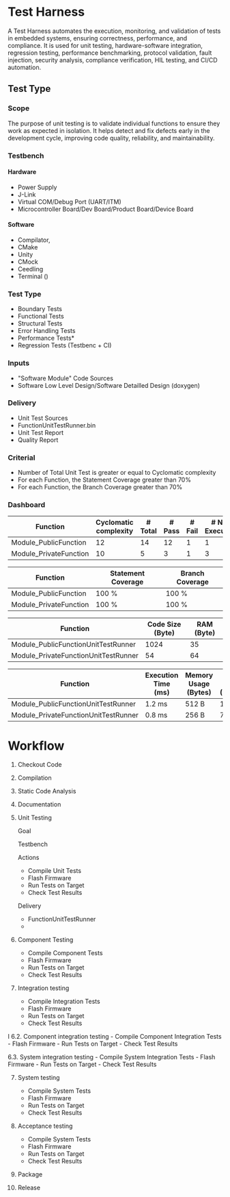 # Test Harness

A Test Harness automates the execution, monitoring, and validation of tests in embedded systems, ensuring correctness, performance, and compliance. It is used for unit testing, hardware-software integration, regression testing, performance benchmarking, protocol validation, fault injection, security analysis, compliance verification, HIL testing, and CI/CD automation.



## Test Type

### Scope

The purpose of unit testing is to validate individual functions to ensure they work as expected in isolation. It helps detect and fix defects early in the development cycle, improving code quality, reliability, and maintainability.

### Testbench

#### Hardware

- Power Supply
- J-Link
- Virtual COM/Debug Port (UART/ITM)
- Microcontroller Board/Dev Board/Product Board/Device Board

#### Software

- Compilator, 
- CMake
- Unity
- CMock
- Ceedling
- Terminal ()

### Test Type

- Boundary Tests
- Functional Tests
- Structural Tests
- Error Handling Tests
- Performance Tests*
- Regression Tests (Testbenc + CI)

### Inputs

- "Software Module" Code Sources
- Software Low Level Design/Software Detailled Design (doxygen)

### Delivery

- Unit Test Sources
- FunctionUnitTestRunner.bin
- Unit Test Report
- Quality Report 

### Criterial

- Number of Total Unit Test is greater or equal to Cyclomatic complexity
-  For each Function, the Statement Coverage greater than 70%
-  For each Function, the Branch Coverage greater than 70%

### Dashboard

| Function                | Cyclomatic complexity | # Total | # Pass | # Fail | # Not Executed |
|-------------------------|-----------------------|---------|--------|--------|----------------|
| Module_PublicFunction   |   12                  |     14  |   12   |  1     |   1            |
| Module_PrivateFunction  |   10                  |     5   |   3     |  1    |   3            | <= Issue

| Function                | Statement Coverage    | Branch Coverage |
|-------------------------|-----------------------|-----------------|
| Module_PublicFunction   |   100 %               |         100 %   |
| Module_PrivateFunction  |   100 %               |         100 %   |

| Function                              | Code Size (Byte)      | RAM (Byte)            |
|---------------------------------------|-----------------------|-----------------------|
| Module_PublicFunctionUnitTestRunner   |   1024                |   35                  |
| Module_PrivateFunctionUnitTestRunner  |   54                  |   64                  |



| Function	                            | Execution Time (ms)	 | Memory Usage (Bytes)	 | Code Size (Bytes) | CPU Cycles    |
|---------------------------------------|-----------------------|-----------------------|-------------------|---------------|
| Module_PublicFunctionUnitTestRunner   |	1.2 ms	             | 512 B	                | 1024 B	         | 24000         |
| Module_PrivateFunctionUnitTestRunner  | 0.8 ms	             | 256 B	                | 768 B             | 18000         |


# Workflow

1. Checkout Code

2. Compilation

4. Static Code Analysis

5. Documentation

6. Unit Testing

   Goal

   Testbench
 
   Actions
    - Compile Unit Tests
    - Flash Firmware
    - Run Tests on Target
    - Check Test Results
  
    Delivery
   - FunctionUnitTestRunner
   - 

8. Component Testing
    - Compile Component Tests
    - Flash Firmware
    - Run Tests on Target
    - Check Test Results

9. Integration testing
    - Compile Integration Tests
    - Flash Firmware
    - Run Tests on Target
    - Check Test Results

I 6.2. Component integration testing
    - Compile Component Integration Tests
    - Flash Firmware
    - Run Tests on Target
    - Check Test Results

6.3. System integration testing
    - Compile System Integration Tests
    - Flash Firmware
    - Run Tests on Target
    - Check Test Results

7. System testing
    - Compile System Tests
    - Flash Firmware
    - Run Tests on Target
    - Check Test Results
   
8. Acceptance testing
    - Compile System Tests
    - Flash Firmware
    - Run Tests on Target
    - Check Test Results

 9.  Package

 10.  Release



